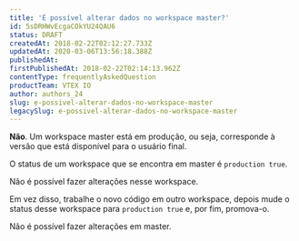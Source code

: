 ```yaml
---
title: 'É possível alterar dados no workspace master?'
id: 5sDRHWvEcgaCOkYU24QAU6
status: DRAFT
createdAt: 2018-02-22T02:12:27.733Z
updatedAt: 2020-03-06T13:56:18.388Z
publishedAt: 
firstPublishedAt: 2018-02-22T02:14:13.962Z
contentType: frequentlyAskedQuestion
productTeam: VTEX IO
author: authors_24
slug: e-possivel-alterar-dados-no-workspace-master
legacySlug: e-possivel-alterar-dados-no-workspace-master
---
```


__Não__. Um workspace master está em produção, ou seja, corresponde à versão que está disponível para o usuário final. 

O status de um workspace que se encontra em master é `production true`.

Não é possível fazer alterações nesse workspace.

Em vez disso, trabalhe o novo código em outro workspace, depois mude o status desse workspace para `production true` e, por fim, promova-o.

<div class="alert alert-warning">
Não é possível fazer alterações em master.
</div>
